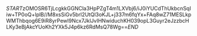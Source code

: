 $START$zOMOSR6TjLcgkkGGNCla3HpPZgT4m1LXVbj6/iJ0iYUCdThUkbcnSqIiw+TP0oQ+lplB//M8xsSiGv5brl2UtQl3oKJL+j337m6fqYx+FAq8wZ71MESLkpWMThbqog6E9iR8yrPewI9Ncx7JklJvIHNwiduchKH039opL3Guyr2eJzzbcHLKy3eBjAkcYUoKh2YXk5J4p6kz6RdMsQ78Wg==$END$